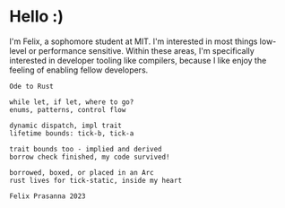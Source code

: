 # Hello :)

I'm Felix, a sophomore student at MIT. I'm interested in most
things low-level or performance sensitive. Within these areas, I'm specifically
interested in developer tooling like compilers, because I like enjoy the feeling
of enabling fellow developers.

```
Ode to Rust️

while let, if let, where to go?
enums, patterns, control flow

dynamic dispatch, impl trait
lifetime bounds: tick-b, tick-a

trait bounds too - implied and derived
borrow check finished, my code survived!

borrowed, boxed, or placed in an Arc
rust lives for tick-static, inside my heart

Felix Prasanna 2023
```
